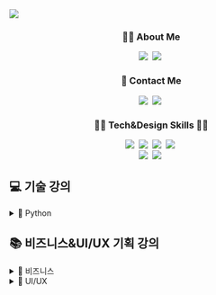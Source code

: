 <img src="https://capsule-render.vercel.app/api?type=venom&color=2757FF&height=160&section=header&text=ESTsoft%20WASSUP%202기&fontAlign=50&fontAlignY=70&fontSize=90&fontColor=000000" />

<h3 align="center">🙋‍♀️ About Me </h3>
<p align="center">
  <a href="https://github.com/YooJeans?tab=repositories"><img src="https://img.shields.io/badge/GitHub-100000?style=for-the-badge&logo=github&logoColor=white&link=https://github.com/YooJeans?tab=repositories"/></a>&nbsp
  <a href="https://www.notion.so/oreumi/1f685070bcc34b67866e7491b581c26a"><img src="https://img.shields.io/badge/Notion-000000?style=for-the-badge&logo=notion&logoColor=white&link=https://www.notion.so/oreumi/1f685070bcc34b67866e7491b581c26a"/></a>&nbsp
</p>

<h3 align="center">🤙 Contact Me </h3>
<p align="center">
  <a href="mailto:a01062289424@gmail.com"><img src="https://img.shields.io/badge/Gmail-D14836?style=for-the-badge&logo=gmail&logoColor=white&link=a01062289424@gmail.com"/></a>&nbsp
  <a href="https://www.instagram.com/56_yyjj/"><img src="https://img.shields.io/badge/Instagram-E4405F?style=flat-square&logo=Instagram&logoColor=white&link=https://www.instagram.com/56_yyjj/"/></a>&nbsp
</p>

<h3 align="center">👩‍💻 Tech&Design Skills 👩‍🎨</h3>
<p align="center">
  <img src="https://img.shields.io/badge/Python-3766AB?style=flat-square&logo=Python&logoColor=white"/></a>&nbsp 
  <img src="https://img.shields.io/badge/Django-092E20?style=flat-square&logo=Django&logoColor=white"/></a>&nbsp 
  <img src="https://img.shields.io/badge/Javascript-ffb13b?style=flat-square&logo=javascript&logoColor=white"/></a>&nbsp
  <img src="https://img.shields.io/badge/Mysql-E6B91E?style=flat-square&logo=MySql&logoColor=white"/></a>&nbsp 
  <br>
  <img src="https://img.shields.io/badge/Figma-F24E1E?style=for-the-badge&logo=figma&logoColor=white"/></a>&nbsp 
  <img src="https://img.shields.io/badge/Canva-%2300C4CC.svg?&style=for-the-badge&logo=Canva&logoColor=white"/></a>&nbsp 
</p>

## 💻 기술 강의

<details>
<summary>
  🐍 Python
</summary>
  <p>
    - ✔ Git push, pull 실습<br>
    - ✔ Markdown, 자료형(숫자형 ~ 문자열 자료형:역슬래시) 실습<br>
    - ✔ 자료형(문자열 자료형:연산 ~ copy) 실습<br>
    - ✔ 자료형(list ~ bool) 실습<br>
    - ✔ 제어문 실습<br>
    - ✔ 전화번호 프로그램 실습<br>
    - ✔ 함수와 입출력 실습<br>
    - ✔ 클래스와 예외처리(클래스) 실습<br>
    - ✔ 내장함수와 라이브러리(feat.예외처리 마무리) 실습<br>
    - ✔ 라이브러리 마무리 실습<br>
    - ✔ BeautifulSoup, Requests(네이버 url excel 처리까지) 실습<br>
    - ✔ Requests 마무리, API(공공데이터 ~ 네이버 지식인) 실습<br>
    - ✔ Selenium 실습<br>
    - ✔ 수집 자동화(python file build) 실습<br>
    - ✔ Numpy 실습<br>
    - ✔ Pandas 실습
  </p>
</details>

## 📚 비즈니스&UI/UX 기획 강의

<details>
<summary>
  💼 비즈니스
</summary>
  - ✔ 퍼소나 모델링 실습<br>
  - ✔ OKR 작성 실습<br>
  - ✔ 컨셉맵 작성 실습<br>
  - ✔ 실시간 협업툴 Notion Database 기능 실습<br>
  - ✔ AARRR 작성 실습<br>
  - ✔ Hooked Model 작성 및 개선안 도출 실습<br>
  - ✔ 브랜드 재구성 실습
</details>
<details>
<summary>
  🎨 UI/UX
</summary>
  - ✔ 서비스 레이아웃 개선 실습
</details>
